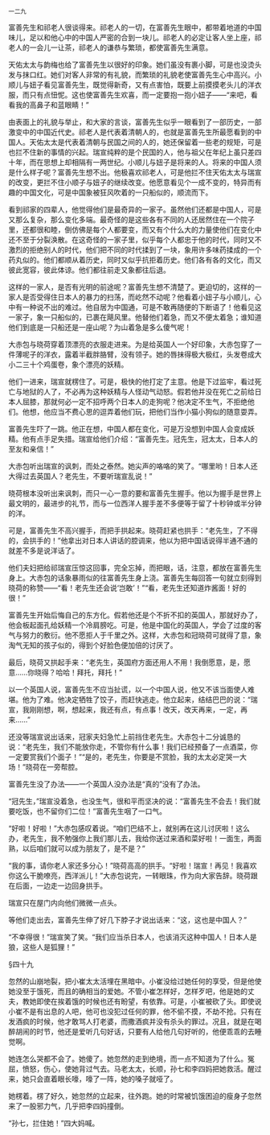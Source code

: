    一二九 

   富善先生和祁老人很谈得来。祁老人的一切，在富善先生眼中，都带着地道的中国味儿，足以和他心中的中国人严密的合到一块儿。祁老人的必定让客人坐上座，祁老人的一会儿一让茶，祁老人的谦恭与繁琐，都使富善先生满意。

   天佑太太与韵梅也给了富善先生以很好的印象。她们虽没有裹小脚，可是也没烫头发与抹口红。她们对客人非常的有礼貌，而繁琐的礼貌老使富善先生心中高兴。小顺儿与妞子看见富善先生，既觉得新奇，又有点害怕，既要上前摸摸老头儿的洋衣服，而只有点忸怩。这也使富善先生欢喜，而一定要抱一抱小妞子——“来吧，看看我的高鼻子和蓝眼睛！”

   由表面上的礼貌与举止，和大家的言谈，富善先生似乎一眼看到了一部历史，一部激变中的中国近代史。祁老人是代表着清朝人的，也就是富善先生所最愿看到的中国人。天佑太太是代表着清朝与民国之间的人的，她还保留着一些老的规矩，可是也拦不住新的事情的兴起。瑞宣纯粹的是个民国的人，他与祖父在年纪上虽只差四十年，而在思想上却相隔有一两世纪。小顺儿与妞子是将来的人。将来的中国人须是什么样子呢？富善先生想不出。他极喜欢祁老人，可是他拦不住天佑太太与瑞宣的改变，更拦不住小顺子与妞子的继续改变。他愿意看见个一成不变的，特异而有趣的中国文化，可是中国象被狂风吹着的一只船似的，顺流而下。

   看到祁家的四辈人，他觉得他们是最奇异的一家子。虽然他们还都是中国人，可是又那么复杂，那么变化多端。最奇怪的是这些各有不同的人还居然住在一个院子里，还都很和睦，倒仿佛是每个人都要变，而又有个什么大的力量使他们在变化中还不至于分裂涣散。在这奇怪的一家子里，似乎每个人都忠于他的时代，同时又不激烈的拒绝别人的时代，他们把不同的时代揉到了一块，象用许多味药揉成的一个药丸似的。他们都顺从着历史，同时又似乎抗拒着历史。他们各有各的文化，而又彼此宽容，彼此体谅。他们都往前走又象都往后退。

   这样的一家人，是否有光明的前途呢？富善先生想不清楚了。更迫切的，这样的一家人是否受得住日本人的暴力的扫荡，而屹然不动呢？他看着小妞子与小顺儿，心中有一种说不出的难过。他自居为中国通，可是不敢再随便的下断语了！他看见这一家子，象一只船似的，已裹在飓风里。他替他们着急，而又不便太着急；谁知道他们到底是一只船还是一座山呢？为山着急是多么傻气呢！

   大赤包与晓荷穿着顶漂亮的衣服走进来。为是给英国人一个好印象，大赤包穿了一件薄呢子的洋衣，露着半截胖胳臂，没有领子。她的唇抹得极大极红，头发卷成大小二三十个鸡蛋卷，象个漂亮的妖精。

   他们一进来，瑞宣就楞住了。可是，极快的他打定了主意。他是下过监牢，看过死亡与地狱的人了，不必再为这种妖精与人怪动气动怒。假若他并没在死亡之前给日本人屈膝，那就何必一定不招呼两个日本人的走狗呢？他决定不生气，不拒绝他们。他想，他应当不费心思的逗弄着他们玩，把他们当作小猫小狗似的随意耍弄。

   富善先生吓了一跳。他正在想，中国人都在变化，可是万没想到中国人会变成妖精。他有点手足失措。瑞宣给他们介绍：“富善先生。冠先生，冠太太，日本人的至友和亲信！”

   大赤包听出瑞宣的讽刺，而处之泰然。她尖声的咯咯的笑了。“哪里哟！日本人还大得过去英国人？老先生，不要听瑞宣乱说！”

   晓荷根本没听出来讽刺，而只一心一意的要和富善先生握手。他以为握手是世界上最文明的，最进步的礼节，而与一位西洋人握手差不多便等于留了十秒钟或半分钟的洋。

   可是，富善先生不高兴握手，而把手拱起来。晓荷赶紧也拱手：“老先生，了不得的，会拱手的！”他拿出对日本人讲话的腔调来，他以为把中国话说得半通不通的就差不多是说洋话了。

   他们夫妇把给祁瑞宣压惊这回事，完全忘掉，而把眼，话，注意，都放在富善先生身上。大赤包的话象暴雨似的往富善先生身上浇。富善先生每回答一句就立刻得到晓荷的称赞——“看！老先生还会说‘岂敢’！”“看，老先生还知道炸酱面！好的很！”

   富善先生开始后悔自己的东方化。假若他还是个不折不扣的英国人，那就好办了，他会板起面孔给妖精一个冷肩膀吃。可是，他是中国化的英国人，学会了过度的客气与努力的敷衍。他不愿拒人于千里之外。这样，大赤包和冠晓荷可就得了意，象淘气无知的孩子似的，得到个好脸色便加倍的讨厌了。

   最后，晓荷又拱起手来：“老先生，英国府方面还用人不用！我倒愿意，是，愿意……你晓得？哈哈！拜托，拜托！”

   以一个英国人说，富善先生不应当扯谎，以一个中国人说，他又不该当面使人难堪。他为了难。他决定牺牲了饺子，而赶快逃走。他立起来，结结巴巴的说：“瑞宣，我刚刚想，啊，想起来，我还有点，有点事！改天，改天再来，一定，再来……”

   还没等瑞宣说出话来，冠家夫妇急忙上前挡住老先生。大赤包十二分诚恳的说：“老先生，我们不能放你走，不管你有什么事！我们已经预备了一点酒菜，你一定要赏我们个面子！”“是的，老先生，你要是不赏脸，我的太太必定哭一大场！”晓荷在一旁帮腔。

   富善先生没了办法——一个英国人没办法是“真的”没有了办法。

   “冠先生，”瑞宣没着急，也没生气，很和平而坚决的说：“富善先生不会去！我们就要吃饭，也不留你们二位！”富善先生咽了一口气。

   “好啦！好啦！”大赤包感叹着说。“咱们巴结不上，就别再在这儿讨厌啦！这么办，老先生，我不勉强你上我们那儿去，我给你送过来酒和菜好啦！一面生，两面熟，以后咱们就可以成为朋友了，是不是？”

   “我的事，请你老人家还多分心！”晓荷高高的拱手。“好啦！瑞宣！再见！我喜欢你这么干脆嘹亮，西洋派儿！”大赤包说完，一转眼珠，作为向大家告辞。晓荷跟在后面，一边走一边回身拱手。

   瑞宣只在屋门内向他们微微一点头。

   等他们走出去，富善先生伸了好几下脖子才说出话来：“这，这也是中国人？”

   “不幸得很！”瑞宣笑了笑。“我们应当杀日本人，也该消灭这种中国人！日本人是狼，这些人是狐狸！”

   §四十九

   忽然的山崩地裂，把小崔太太活埋在黑暗中。小崔没给过她任何的享受，但是他使她没至于饿死，而且的确相当的爱她。不管小崔怎样好，怎样歹吧，他是她的丈夫，教她即使在挨着饿的时候也还有盼望，有依靠。可是，小崔被砍了头。即使说小崔不是有出息的人吧，他可也没犯过任何的罪，他不偷不摸，不劫不抢。只有在发酒疯的时候，他才敢骂人打老婆，而撒酒疯并没有杀头的罪过。况且，就是在喝醉胡闹的时节，他还是爱听几句好话，只要有人给他几句好听的，他便乖乖的去睡觉啊。

   她连怎么哭都不会了。她傻了。她忽然的走到绝境，而一点不知道为了什么。冤屈，愤怒，伤心，使她背过气去。马老太太，长顺，孙七和李四妈把她救活。醒过来，她只会直着眼长嚎，嚎了一阵，她的嗓子就哑了。

   她楞着。楞了好久，她忽然的立起来，往外跑。她的时常被饥饿困迫的瘦身子忽然来了一股邪力气，几乎把李四妈撞倒。

   “孙七，拦住她！”四大妈喊。

